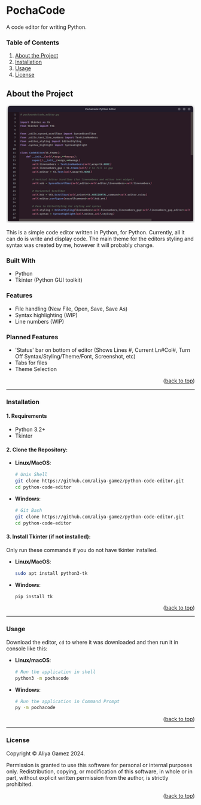 <a id="readme-top"></a> 
<!--<p align="right">(<a href="#readme-top">back to top</a>)</p>-->
<!-- 

Project Name:       PochaCode
Repository Name:    python-code-editor

-->

# PochaCode
A code editor for writing Python.

### Table of Contents
1. [About the Project](#about-the-project)
2. [Installation](#installation)
3. [Usage](#usage)
4. [License](#license)

## About the Project

<img src="docs/screenshot.png">

This is a simple code editor written in Python, for Python. Currently, all it can do is write and display code. The main theme for the editors styling and syntax was created by me, however it will probably change.

### Built With

- Python
- Tkinter (Python GUI toolkit)

### Features

- File handling (New File, Open, Save, Save As)
- Syntax highlighting (WIP)
- Line numbers (WIP)

### Planned Features

- 'Status' bar on bottom of editor (Shows Lines #, Current Ln#Col#, Turn Off Syntax/Styling/Theme/Font, Screenshot, etc)
- Tabs for files
- Theme Selection

<p align="right">(<a href="#readme-top">back to top</a>)</p>

---

### Installation

#### 1. Requirements

- Python 3.2+
- Tkinter

#### 2. Clone the Repository:

- **Linux/MacOS**:
  ```bash
  # Unix Shell
  git clone https://github.com/aliya-gamez/python-code-editor.git
  cd python-code-editor
  ```

- **Windows**:
  ```bash
  # Git Bash
  git clone https://github.com/aliya-gamez/python-code-editor.git
  cd python-code-editor
  ```

#### 3. Install Tkinter (if not installed):
Only run these commands if you do not have tkinter installed.

- **Linux/MacOS**:
  ```bash
  sudo apt install python3-tk
  ```

- **Windows**:
  ```bash
  pip install tk
  ```

 <p align="right">(<a href="#readme-top">back to top</a>)</p>



---

### Usage

Download the editor, ```cd``` to where it was downloaded and then run it in console like this:

- **Linux/macOS**:
  ```bash
  # Run the application in shell
  python3 -m pochacode
  ```

- **Windows**:
  ```bash
  # Run the application in Command Prompt
  py -m pochacode
  ```

 <p align="right">(<a href="#readme-top">back to top</a>)</p>
 
---

### License

Copyright &copy; Aliya Gamez 2024.

Permission is granted to use this software for personal or internal purposes only.
Redistribution, copying, or modification of this software, in whole or in part, 
without explicit written permission from the author, is strictly prohibited.

 <p align="right">(<a href="#readme-top">back to top</a>)</p>
